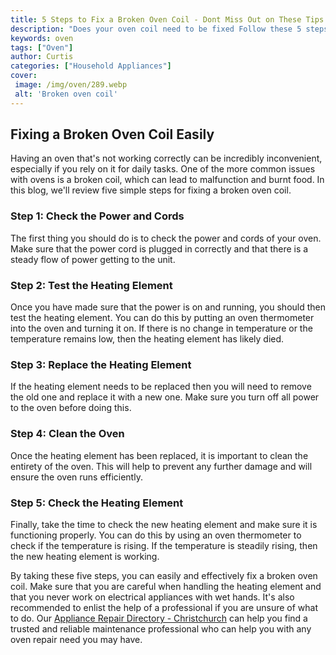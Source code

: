 ```yaml
---
title: 5 Steps to Fix a Broken Oven Coil - Dont Miss Out on These Tips
description: "Does your oven coil need to be fixed Follow these 5 steps to progress quickly and safely Learn how to accurately and effectively complete this repair and dont miss out on the tips that could save you time and money"
keywords: oven
tags: ["Oven"]
author: Curtis
categories: ["Household Appliances"]
cover: 
 image: /img/oven/289.webp
 alt: 'Broken oven coil'
---
```

## Fixing a Broken Oven Coil Easily

Having an oven that's not working correctly can be incredibly inconvenient, especially if you rely on it for daily tasks. One of the more common issues with ovens is a broken coil, which can lead to malfunction and burnt food. In this blog, we'll review five simple steps for fixing a broken oven coil.

### Step 1: Check the Power and Cords

The first thing you should do is to check the power and cords of your oven. Make sure that the power cord is plugged in correctly and that there is a steady flow of power getting to the unit.

### Step 2: Test the Heating Element

Once you have made sure that the power is on and running, you should then test the heating element. You can do this by putting an oven thermometer into the oven and turning it on. If there is no change in temperature or the temperature remains low, then the heating element has likely died.

### Step 3: Replace the Heating Element

If the heating element needs to be replaced then you will need to remove the old one and replace it with a new one. Make sure you turn off all power to the oven before doing this.

### Step 4: Clean the Oven

Once the heating element has been replaced, it is important to clean the entirety of the oven. This will help to prevent any further damage and will ensure the oven runs efficiently.

### Step 5: Check the Heating Element

Finally, take the time to check the new heating element and make sure it is functioning properly. You can do this by using an oven thermometer to check if the temperature is rising. If the temperature is steadily rising, then the new heating element is working. 

By taking these five steps, you can easily and effectively fix a broken oven coil. Make sure that you are careful when handling the heating element and that you never work on electrical appliances with wet hands. It's also recommended to enlist the help of a professional if you are unsure of what to do. Our [Appliance Repair Directory - Christchurch](./pages/appliance-repair-technicians/new-zealand/christchurch) can help you find a trusted and reliable maintenance professional who can help you with any oven repair need you may have.
